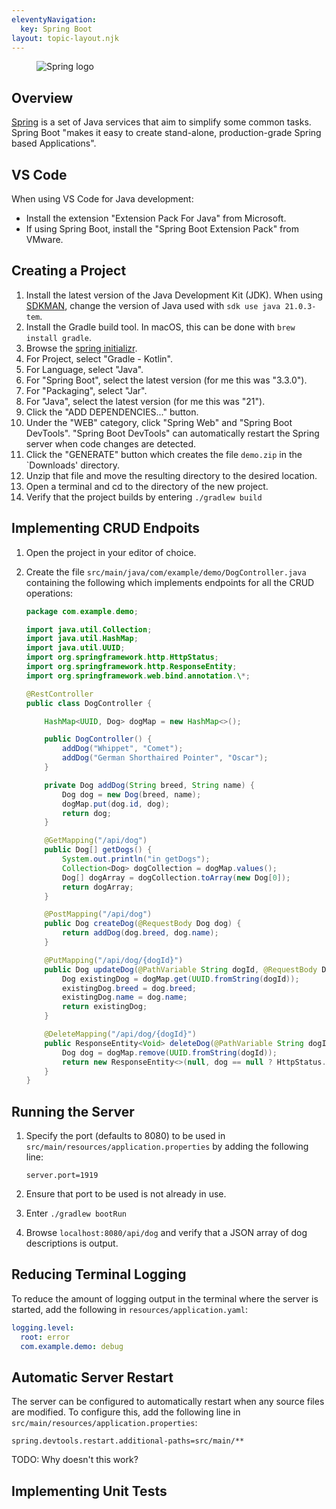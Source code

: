 ```yaml
---
eleventyNavigation:
  key: Spring Boot
layout: topic-layout.njk
---
```


<figure style="width: 30%">
  <img alt="Spring logo"
    src="/blog/assets/spring-logo.png?v={{pkg.version}}">
</figure>

## Overview

<a href="https://spring.io" target="_blank">Spring</a>
is a set of Java services that aim to simplify some common tasks.
Spring Boot "makes it easy to create stand-alone,
production-grade Spring based Applications".

## VS Code

When using VS Code for Java development:

- Install the extension "Extension Pack For Java" from Microsoft.
- If using Spring Boot, install the "Spring Boot Extension Pack" from VMware.

## Creating a Project

1. Install the latest version of the Java Development Kit (JDK).
   When using <a href="https://sdkman.io" target="_blank">SDKMAN</a>,
   change the version of Java used with `sdk use java 21.0.3-tem`.
1. Install the Gradle build tool.
   In macOS, this can be done with `brew install gradle`.
1. Browse the <a href="https://start.spring.io"
   target="_blank">spring initializr</a>.
1. For Project, select "Gradle - Kotlin".
1. For Language, select "Java".
1. For "Spring Boot", select the latest version (for me this was "3.3.0").
1. For "Packaging", select "Jar".
1. For "Java", select the latest version (for me this was "21").
1. Click the "ADD DEPENDENCIES..." button.
1. Under the "WEB" category, click "Spring Web" and "Spring Boot DevTools".
   "Spring Boot DevTools" can automatically restart the Spring server
   when code changes are detected.
1. Click the "GENERATE" button which
   creates the file `demo.zip` in the `Downloads' directory.
1. Unzip that file and move the resulting directory to the desired location.
1. Open a terminal and cd to the directory of the new project.
1. Verify that the project builds by entering `./gradlew build`

## Implementing CRUD Endpoits

1. Open the project in your editor of choice.
1. Create the file `src/main/java/com/example/demo/DogController.java`
   containing the following which
   implements endpoints for all the CRUD operations:

   ```java
   package com.example.demo;

   import java.util.Collection;
   import java.util.HashMap;
   import java.util.UUID;
   import org.springframework.http.HttpStatus;
   import org.springframework.http.ResponseEntity;
   import org.springframework.web.bind.annotation.\*;

   @RestController
   public class DogController {

       HashMap<UUID, Dog> dogMap = new HashMap<>();

       public DogController() {
           addDog("Whippet", "Comet");
           addDog("German Shorthaired Pointer", "Oscar");
       }

       private Dog addDog(String breed, String name) {
           Dog dog = new Dog(breed, name);
           dogMap.put(dog.id, dog);
           return dog;
       }

       @GetMapping("/api/dog")
       public Dog[] getDogs() {
           System.out.println("in getDogs");
           Collection<Dog> dogCollection = dogMap.values();
           Dog[] dogArray = dogCollection.toArray(new Dog[0]);
           return dogArray;
       }

       @PostMapping("/api/dog")
       public Dog createDog(@RequestBody Dog dog) {
           return addDog(dog.breed, dog.name);
       }

       @PutMapping("/api/dog/{dogId}")
       public Dog updateDog(@PathVariable String dogId, @RequestBody Dog dog) {
           Dog existingDog = dogMap.get(UUID.fromString(dogId));
           existingDog.breed = dog.breed;
           existingDog.name = dog.name;
           return existingDog;
       }

       @DeleteMapping("/api/dog/{dogId}")
       public ResponseEntity<Void> deleteDog(@PathVariable String dogId) {
           Dog dog = dogMap.remove(UUID.fromString(dogId));
           return new ResponseEntity<>(null, dog == null ? HttpStatus.NOT_FOUND : HttpStatus.OK);
       }
   }
   ```

## Running the Server

1. Specify the port (defaults to 8080) to be used in
   `src/main/resources/application.properties` by adding the following line:

   ```text
   server.port=1919
   ```

1. Ensure that port to be used is not already in use.
1. Enter `./gradlew bootRun`
1. Browse `localhost:8080/api/dog` and verify that
   a JSON array of dog descriptions is output.

## Reducing Terminal Logging

To reduce the amount of logging output
in the terminal where the server is started,
add the following in `resources/application.yaml`:

```yaml
logging.level:
  root: error
  com.example.demo: debug
```

## Automatic Server Restart

The server can be configured to automatically restart
when any source files are modified.
To configure this, add the following line
in `src/main/resources/application.properties`:

```text
spring.devtools.restart.additional-paths=src/main/**
```

TODO: Why doesn't this work?

## Implementing Unit Tests
